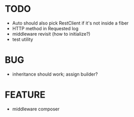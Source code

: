 # TODO

* Auto should also pick RestClient if it's not inside a fiber
* HTTP method in Requested log
* middleware revisit (how to initialize?)
* test utility

# BUG

* inheritance should work; assign builder?

# FEATURE

* middleware composer
